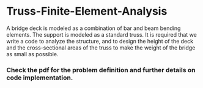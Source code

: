 # Truss-Finite-Element-Analysis
A bridge deck is modeled as a combination of bar and beam bending elements. The support is modeled as a standard truss. It is required that we write a code to analyze the structure, and to design the height of the deck and the cross-sectional areas of the truss to make the weight of the bridge as small as possible.

### Check the pdf for the problem definition and further details on code implementation.
